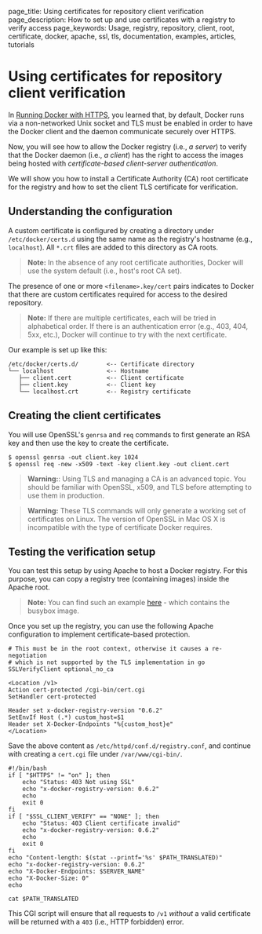 page_title: Using certificates for repository client verification
page_description: How to set up and use certificates with a registry to verify access
page_keywords: Usage, registry, repository, client, root, certificate, docker, apache, ssl, tls, documentation, examples, articles, tutorials

# Using certificates for repository client verification

In [Running Docker with HTTPS](/articles/https), you learned that, by default,
Docker runs via a non-networked Unix socket and TLS must be enabled in order
to have the Docker client and the daemon communicate securely over HTTPS.

Now, you will see how to allow the Docker registry (i.e., *a server*) to
verify that the Docker daemon (i.e., *a client*) has the right to access the
images being hosted with *certificate-based client-server authentication*.

We will show you how to install a Certificate Authority (CA) root certificate
for the registry and how to set the client TLS certificate for verification.

## Understanding the configuration

A custom certificate is configured by creating a directory under
`/etc/docker/certs.d` using the same name as the registry's hostname (e.g.,
`localhost`). All `*.crt` files are added to this directory as CA roots.

> **Note:**
> In the absence of any root certificate authorities, Docker
> will use the system default (i.e., host's root CA set).

The presence of one or more `<filename>.key/cert` pairs indicates to Docker
that there are custom certificates required for access to the desired
repository.

> **Note:**
> If there are multiple certificates, each will be tried in alphabetical
> order. If there is an authentication error (e.g., 403, 404, 5xx, etc.), Docker
> will continue to try with the next certificate.

Our example is set up like this:

    /etc/docker/certs.d/        <-- Certificate directory
    └── localhost               <-- Hostname
       ├── client.cert          <-- Client certificate
       ├── client.key           <-- Client key
       └── localhost.crt        <-- Registry certificate

## Creating the client certificates

You will use OpenSSL's `genrsa` and `req` commands to first generate an RSA
key and then use the key to create the certificate.

    $ openssl genrsa -out client.key 1024
    $ openssl req -new -x509 -text -key client.key -out client.cert

> **Warning:**:
> Using TLS and managing a CA is an advanced topic.
> You should be familiar with OpenSSL, x509, and TLS before
> attempting to use them in production.

> **Warning:**
> These TLS commands will only generate a working set of certificates on Linux.
> The version of OpenSSL in Mac OS X is incompatible with the type of
> certificate Docker requires.

## Testing the verification setup

You can test this setup by using Apache to host a Docker registry.
For this purpose, you can copy a registry tree (containing images) inside
the Apache root.

> **Note:**
> You can find such an example [here](
> http://people.gnome.org/~alexl/v1.tar.gz) - which contains the busybox image.

Once you set up the registry, you can use the following Apache configuration
to implement certificate-based protection.

    # This must be in the root context, otherwise it causes a re-negotiation
    # which is not supported by the TLS implementation in go
    SSLVerifyClient optional_no_ca

    <Location /v1>
    Action cert-protected /cgi-bin/cert.cgi
    SetHandler cert-protected

    Header set x-docker-registry-version "0.6.2"
    SetEnvIf Host (.*) custom_host=$1
    Header set X-Docker-Endpoints "%{custom_host}e"
    </Location>

Save the above content as `/etc/httpd/conf.d/registry.conf`, and
continue with creating a `cert.cgi` file under `/var/www/cgi-bin/`.

    #!/bin/bash
    if [ "$HTTPS" != "on" ]; then
        echo "Status: 403 Not using SSL"
        echo "x-docker-registry-version: 0.6.2"
        echo
        exit 0
    fi
    if [ "$SSL_CLIENT_VERIFY" == "NONE" ]; then
        echo "Status: 403 Client certificate invalid"
        echo "x-docker-registry-version: 0.6.2"
        echo
        exit 0
    fi
    echo "Content-length: $(stat --printf='%s' $PATH_TRANSLATED)"
    echo "x-docker-registry-version: 0.6.2"
    echo "X-Docker-Endpoints: $SERVER_NAME"
    echo "X-Docker-Size: 0"
    echo

    cat $PATH_TRANSLATED

This CGI script will ensure that all requests to `/v1` *without* a valid
certificate will be returned with a `403` (i.e., HTTP forbidden) error.
